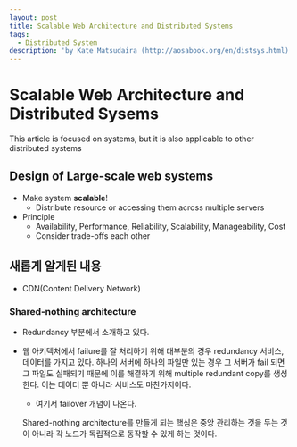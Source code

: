 ```yaml
---
layout: post
title: Scalable Web Architecture and Distributed Systems
tags:
  - Distributed System
description: 'by Kate Matsudaira (http://aosabook.org/en/distsys.html)'
---
```


# Scalable Web Architecture and Distributed Sysems

This article is focused on systems, but it is also applicable to other distributed systems

## Design of Large-scale web systems

* Make system **scalable**!
  * Distribute resource or accessing them across multiple servers
* Principle
  * Availability, Performance, Reliability, Scalability, Manageability, Cost
  * Consider trade-offs each other

## 새롭게 알게된 내용

* CDN\(Content Delivery Network\)

### Shared-nothing architecture

* Redundancy 부분에서 소개하고 있다.
* 웹 아키텍처에서 failure를 잘 처리하기 위해 대부분의 경우 redundancy 서비스, 데이터를 가지고 있다. 하나의 서버에 하나의 파일만 있는 경우 그 서버가 fail 되면 그 파일도 실패되기 때문에 이를 해결하기 위해 multiple redundant copy를 생성한다. 이는 데이터 뿐 아니라 서비스도 마찬가지이다.

  * 여기서 failover 개념이 나온다.

  Shared-nothing architecture를 만들게 되는 핵심은 중앙 관리하는 것을 두는 것이 아니라 각 노드가 독립적으로 동작할 수 있게 하는 것이다. 



